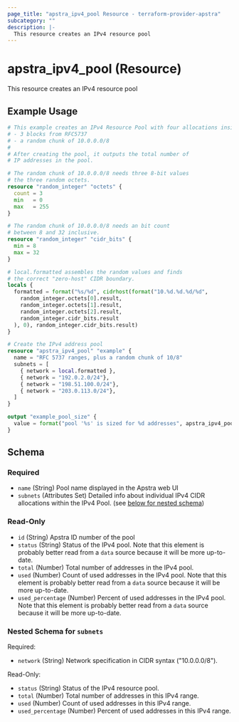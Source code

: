 ```yaml
---
page_title: "apstra_ipv4_pool Resource - terraform-provider-apstra"
subcategory: ""
description: |-
  This resource creates an IPv4 resource pool
---
```


# apstra_ipv4_pool (Resource)

This resource creates an IPv4 resource pool

## Example Usage

```terraform
# This example creates an IPv4 Resource Pool with four allocations inside:
# - 3 blocks from RFC5737
# - a random chunk of 10.0.0.0/8
#
# After creating the pool, it outputs the total number of
# IP addresses in the pool.

# The random chunk of 10.0.0.0/8 needs three 8-bit values
# the three random octets.
resource "random_integer" "octets" {
  count = 3
  min   = 0
  max   = 255
}

# The random chunk of 10.0.0.0/8 needs an bit count
# between 8 and 32 inclusive.
resource "random_integer" "cidr_bits" {
  min = 8
  max = 32
}

# local.formatted assembles the random values and finds
# the correct "zero-host" CIDR boundary.
locals {
  formatted = format("%s/%d", cidrhost(format("10.%d.%d.%d/%d",
    random_integer.octets[0].result,
    random_integer.octets[1].result,
    random_integer.octets[2].result,
    random_integer.cidr_bits.result
  ), 0), random_integer.cidr_bits.result)
}

# Create the IPv4 address pool
resource "apstra_ipv4_pool" "example" {
  name = "RFC 5737 ranges, plus a random chunk of 10/8"
  subnets = [
    { network = local.formatted },
    { network = "192.0.2.0/24"},
    { network = "198.51.100.0/24"},
    { network = "203.0.113.0/24"},
  ]
}

output "example_pool_size" {
  value = format("pool '%s' is sized for %d addresses", apstra_ipv4_pool.example.name, apstra_ipv4_pool.example.total)
}
```

<!-- schema generated by tfplugindocs -->
## Schema

### Required

- `name` (String) Pool name displayed in the Apstra web UI
- `subnets` (Attributes Set) Detailed info about individual IPv4 CIDR allocations within the IPv4 Pool. (see [below for nested schema](#nestedatt--subnets))

### Read-Only

- `id` (String) Apstra ID number of the pool
- `status` (String) Status of the IPv4 pool. Note that this element is probably better read from a `data` source because it will be more up-to-date.
- `total` (Number) Total number of addresses in the IPv4 pool.
- `used` (Number) Count of used addresses in the IPv4 pool. Note that this element is probably better read from a `data` source because it will be more up-to-date.
- `used_percentage` (Number) Percent of used addresses in the IPv4 pool. Note that this element is probably better read from a `data` source because it will be more up-to-date.

<a id="nestedatt--subnets"></a>
### Nested Schema for `subnets`

Required:

- `network` (String) Network specification in CIDR syntax ("10.0.0.0/8").

Read-Only:

- `status` (String) Status of the IPv4 resource pool.
- `total` (Number) Total number of addresses in this IPv4 range.
- `used` (Number) Count of used addresses in this IPv4 range.
- `used_percentage` (Number) Percent of used addresses in this IPv4 range.
